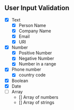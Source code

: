 ## User Input Validation

- [x] Text
  - [x] Person Name
  - [x] Company Name
  - [x] Email
  - [x] URl
- [x] Number
  - [x] Positive Number
  - [x] Negative Number
  - [x] Number in a range
- [x] Phone number
  - [x] country code
- [x] Boolean
- [x] Date
- [ ] Array
  - [] Array of numbers
  - [] Array of strings
